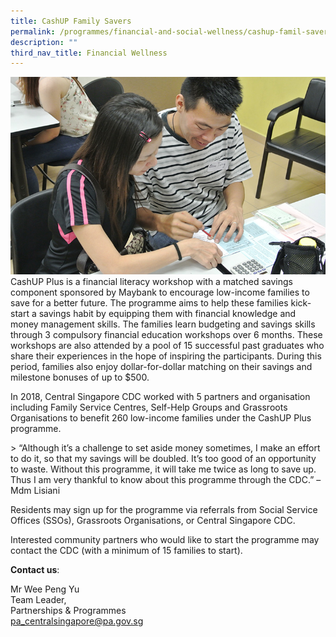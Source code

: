 ```yaml
---
title: CashUP Family Savers
permalink: /programmes/financial-and-social-wellness/cashup-famil-savers/
description: ""
third_nav_title: Financial Wellness
---
```

![CashUP Plus](/images/Programmes/cashup-family-savers.jpg)
CashUP Plus is a financial literacy workshop with a matched savings component sponsored by&nbsp;Maybank&nbsp;to encourage low-income families to save for a better future. The programme aims to help these families kick-start a savings habit by equipping them with financial knowledge and money management skills. The families learn budgeting and savings skills through 3 compulsory financial education workshops over 6 months. These workshops are also attended by a pool of 15 successful past graduates who share their experiences in the hope of inspiring the participants. During this period, families also enjoy dollar-for-dollar matching on their savings and milestone bonuses of up to $500.

In 2018, Central Singapore CDC worked with 5 partners and organisation including Family Service Centres, Self-Help Groups and Grassroots Organisations to benefit 260 low-income families under the CashUP Plus programme.

&gt; “Although it’s a challenge to set aside money sometimes, I make an effort to do it, so that my savings will be doubled. It’s too good of an opportunity to waste. Without this programme, it will take me twice as long to save up. Thus I am very thankful to know about this programme through the CDC.” – Mdm Lisiani

Residents may sign up for the programme via referrals from Social Service Offices (SSOs), Grassroots Organisations, or Central Singapore CDC.

Interested community partners who would like to start the programme may contact the CDC (with a minimum of 15 families to start).

**Contact us**:

Mr Wee Peng Yu <br>
Team Leader,&nbsp;  
Partnerships &amp; Programmes  
[pa\_centralsingapore@pa.gov.sg](mailto:pa_centralsingapore@pa.gov.sg)
